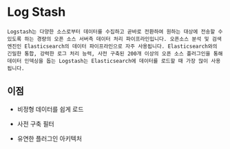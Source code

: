# Log Stash


```
Logstash는 다양한 소스로부터 데이터를 수집하고 곧바로 전환하여 원하는 대상에 전송할 수 있도록 하는 경량의 오픈 소스 서버측 데이터 처리 파이프라인입니다. 오픈소스 분석 및 검색 엔진인 Elasticsearch의 데이터 파이프라인으로 자주 사용됩니다. Elasticsearch와의 긴밀한 통합, 강력한 로그 처리 능력, 사전 구축된 200개 이상의 오픈 소스 플러그인을 통해 데이터 인덱싱을 돕는 Logstash는 Elasticsearch에 데이터를 로드할 때 가장 많이 사용됩니다.
```

## 이점

- 비정형 데이터를 쉽게 로드

- 사전 구축 필터

- 유연한 플러그인 아키텍처
